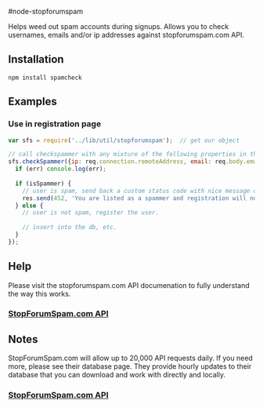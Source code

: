 #node-stopforumspam

Helps weed out spam accounts during signups.  Allows you to check usernames, emails and/or ip addresses against stopforumspam.com API.

## Installation
    npm install spamcheck

## Examples

### Use in registration page
```javascript
var sfs = require('../lib/util/stopforumspam');  // get our object

// call checkspammer with any mixture of the following properties in the object to check: ['username', 'email', 'password']
sfs.checkSpammer({ip: req.connection.remoteAddress, email: req.body.email}, function(err, isSpammer) {
  if (err) console.log(err);
  
  if (isSpammer) {
    // user is spam, send back a custom status code with nice message or our spammer.
    res.send(452, 'You are listed as a spammer and registration will not continue.');
  } else {  
    // user is not spam, register the user.
    
    // insert into the db, etc.
  }
});

```

## Help
Please visit the stopforumspam.com API documenation to fully understand the way this works.

### [StopForumSpam.com API](http://www.stopforumspam.com/usage)

## Notes
StopForumSpam.com will allow up to 20,000 API requests daily.  If you need more, please see their database page.  They provide hourly updates to their database that you can
download and work with directly and locally.

### [StopForumSpam.com API](http://www.stopforumspam.com/downloads/)
